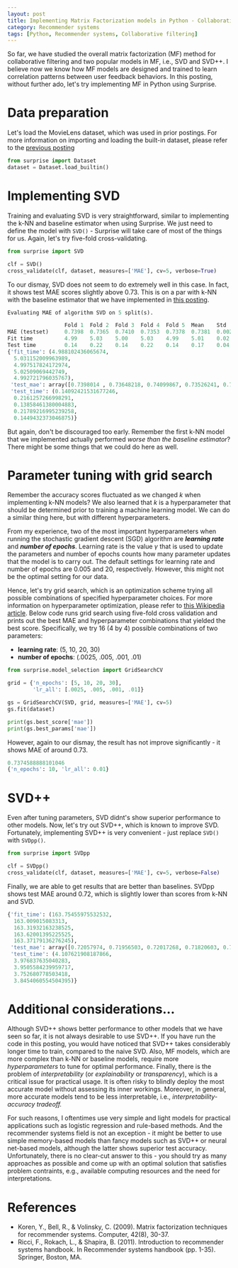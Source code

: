 ```yaml
---
layout: post
title: Implementing Matrix Factorization models in Python - Collaborative filtering with Python 14
category: Recommender systems
tags: [Python, Recommender systems, Collaborative filtering]
---
```


So far, we have studied the overall matrix factorization (MF) method for collaborative filtering and two popular models in MF, i.e., SVD and SVD++. I believe now we know how MF models are designed and trained to learn correlation patterns between user feedback behaviors. In this posting, without further ado, let's try implementing MF in Python using Surprise.


# Data preparation

Let's load the MovieLens dataset, which was used in prior postings. For more information on importing and loading the built-in dataset, please refer to the [previous posting](https://buomsoo-kim.github.io/recommender%20systems/2020/09/06/Recommender-systems-collab-filtering-8.md/)


```python
from surprise import Dataset
dataset = Dataset.load_builtin()
```

 
# Implementing SVD

Training and evaluating SVD is very straightforward, similar to implementing the k-NN and baseline estimator when using Surprise. We just need to define the model with ```SVD()``` - Surprise will take care of most of the things for us. Again, let's try five-fold cross-validating. 

```python
from surprise import SVD

clf = SVD()
cross_validate(clf, dataset, measures=['MAE'], cv=5, verbose=True)
```

To our dismay, SVD does not seem to do extremely well in this case. In fact, it shows test MAE scores slightly above 0.73. This is on a par with k-NN with the baseline estimator that we have implemented in [this posting](https://buomsoo-kim.github.io/recommender%20systems/2020/09/07/Recommender-systems-collab-filtering-9.md/). 

```python
Evaluating MAE of algorithm SVD on 5 split(s).

                  Fold 1  Fold 2  Fold 3  Fold 4  Fold 5  Mean    Std     
MAE (testset)     0.7398  0.7365  0.7410  0.7353  0.7378  0.7381  0.0021  
Fit time          4.99    5.03    5.00    5.03    4.99    5.01    0.02    
Test time         0.14    0.22    0.14    0.22    0.14    0.17    0.04    
{'fit_time': (4.988102436065674,
  5.031152009963989,
  4.997517824172974,
  5.02509069442749,
  4.992721796035767),
 'test_mae': array([0.7398014 , 0.73648218, 0.74099867, 0.73526241, 0.73778967]),
 'test_time': (0.14092421531677246,
  0.2161257266998291,
  0.13858461380004883,
  0.21789216995239258,
  0.1449432373046875)}
```


But again, don't be discouraged too early. Remember the first k-NN model that we implemented actually performed *worse than the baseline estimator*? There might be some things that we could do here as well.


# Parameter tuning with grid search

Remember the accuracy scores fluctuated as we changed $k$ when implementing k-NN models? We also learned that $k$ is a hyperparameter that should be determined prior to training a machine learning model. We can do a similar thing here, but with different hyperparameters. 

From my experience, two of the most important hyperparameters when running the stochastic gradient descent (SGD) algorithm are __*learning rate*__ and __*number of epochs*__. Learning rate is the value $\gamma$ that is used to update the parameters and number of epochs counts how many parameter updates that the model is to carry out. The default settings for learning rate and number of epochs are 0.005 and 20, respectively. However, this might not be the optimal setting for our data.

Hence, let's try grid search, which is an optimization scheme trying all possible combinations of specified hyperparameter choices. For more information on hyperparameter optimization, please refer to [this Wikipedia article](https://en.wikipedia.org/wiki/Hyperparameter_optimization). Below code runs grid search using five-fold cross validation and prints out the best MAE and hyperparameter combinations that yielded the best score. Specifically, we try 16 (4 by 4) possible combinations of two parameters: 

+ __learning rate__: (5, 10, 20, 30)
+ __number of epochs__: (.0025, .005, .001, .01)


```python
from surprise.model_selection import GridSearchCV

grid = {'n_epochs': [5, 10, 20, 30], 
        'lr_all': [.0025, .005, .001, .01]}

gs = GridSearchCV(SVD, grid, measures=['MAE'], cv=5)
gs.fit(dataset)

print(gs.best_score['mae'])
print(gs.best_params['mae'])
```

However, again to our dismay, the result has not improve significantly - it shows MAE of around 0.73. 

```python
0.7374588888101046
{'n_epochs': 10, 'lr_all': 0.01}
```


# SVD++

Even after tuning parameters, SVD didnt's show superior performance to other models. Now, let's try out SVD++, which is known to improve SVD. Fortunately, implementing SVD++ is very convenient - just replace ```SVD()``` with ```SVDpp()```.

```python
from surprise import SVDpp

clf = SVDpp()
cross_validate(clf, dataset, measures=['MAE'], cv=5, verbose=False)
```

Finally, we are able to get results that are better than baselines. SVDpp shows test MAE around 0.72, which is slightly lower than scores from k-NN and SVD.  

```python
{'fit_time': (163.75455975532532,
  163.009015083313,
  163.31932163238525,
  163.62001395225525,
  163.37179136276245),
 'test_mae': array([0.72057974, 0.71956503, 0.72017268, 0.71820603, 0.72156721]),
 'test_time': (4.107621908187866,
  3.976837635040283,
  3.9505584239959717,
  3.752680778503418,
  3.8454060554504395)}
```


# Additional considerations...

Although SVD++ shows better performance to other models that we have seen so far, it is not always desirable to use SVD++. If you have run the code in this posting, you would have noticed that SVD++ takes considerably longer time to train, compared to the naive SVD. Also, MF models, which are more complex than k-NN or baseline models, require more *hyperparameters* to tune for optimal performance. Finally, there is the problem of *interpretability* (or *explainability* or *transparency*), which is a critical issue for practical usage. It is often risky to blindly deploy the most accurate model without assessing its inner workings. Moreover, in general, more accurate models tend to be less interpretable, i.e., *interpretability-accuracy tradeoff.* 

For such reasons, I oftentimes use very simple and light models for practical applications such as logistic regression and rule-based methods. And the recommender systems field is not an exception - it might be better to use simple memory-based models than fancy models such as SVD++ or neural net-based models, although the latter shows superior test accuracy. Unfortunately, there is no clear-cut answer to this - you should try as many approaches as possible and come up with an optimal solution that satisfies problem contraints, e.g., available computing resources and the need for interpretations.  



# References

- Koren, Y., Bell, R., & Volinsky, C. (2009). Matrix factorization techniques for recommender systems. Computer, 42(8), 30-37.
- Ricci, F., Rokach, L., & Shapira, B. (2011). Introduction to recommender systems handbook. In Recommender systems handbook (pp. 1-35). Springer, Boston, MA.
